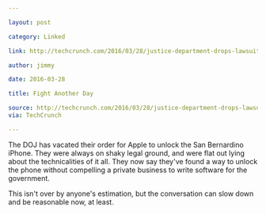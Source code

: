 ```yaml
---

layout: post

category: Linked

link: http://techcrunch.com/2016/03/28/justice-department-drops-lawsuit-against-apple-over-iphone-unlocking-case/?ncid=rss

author: jimmy

date: 2016-03-28

title: Fight Another Day

source: http://techcrunch.com/2016/03/28/justice-department-drops-lawsuit-against-apple-over-iphone-unlocking-case/?ncid=rss
via: TechCrunch

---
```


The DOJ has vacated their order for Apple to unlock the San Bernardino iPhone.  They were always on shaky legal ground, and were flat out lying about the technicalities of it all.  They now say they've found a way to unlock the phone without compelling a private business to write software for the government.

This isn't over by anyone's estimation, but the conversation can slow down and be reasonable now, at least.